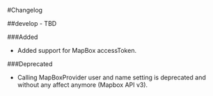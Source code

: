 
#Changelog

##develop - TBD

###Added

 - Added support for MapBox accessToken.
 
###Deprecated

 - Calling MapBoxProvider user and name setting is deprecated and without any affect anymore (Mapbox API v3). 
